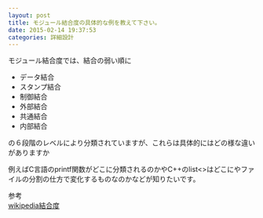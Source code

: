 ```yaml
---
layout: post
title: モジュール結合度の具体的な例を教えて下さい。
date: 2015-02-14 19:37:53
categories: 詳細設計
---
```

<p>モジュール結合度では、結合の弱い順に</p>

<ul>
<li>データ結合</li>
<li>スタンプ結合</li>
<li>制御結合</li>
<li>外部結合</li>
<li>共通結合</li>
<li>内部結合</li>
</ul>

<p>の６段階のレベルにより分類されていますが、これらは具体的にはどの様な違いがありますか</p>

<p>例えばC言語のprintf関数がどこに分類されるのかやC++のlist&lt;>はどこにやファイルの分割の仕方で変化するものなのかなどが知りたいです。</p>

<p>参考<br>
<a href="http://ja.wikipedia.org/wiki/%E7%B5%90%E5%90%88%E5%BA%A6" rel="nofollow">wikipedia結合度</a></p>
